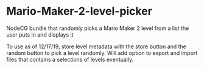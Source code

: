 # Mario-Maker-2-level-picker
NodeCG bundle that randomly picks a Mario Maker 2 level from a list the user puts in and displays it

To use as of 12/17/19, store level metadata with the store button and the random button to pick a level randomly. Will add option to export and import files that contains a selections of levels eventually.
